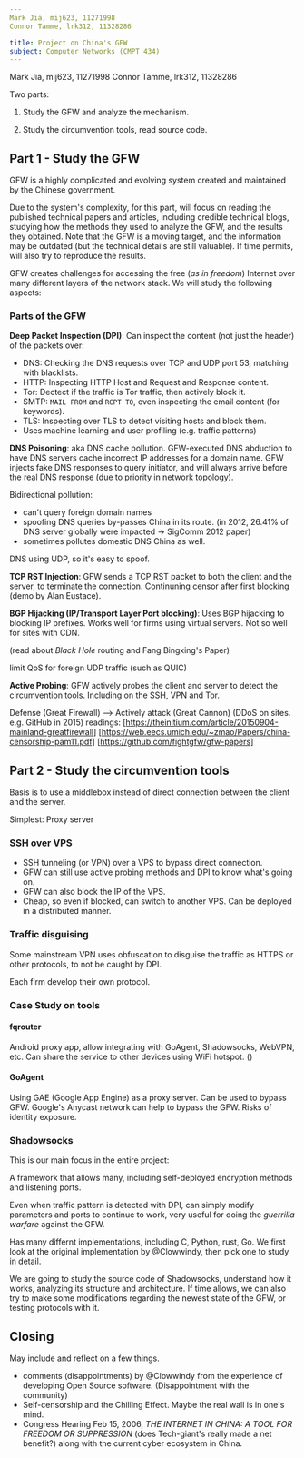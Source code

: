 ```yaml
---
Mark Jia, mij623, 11271998 
Connor Tamme, lrk312, 11328286

title: Project on China's GFW
subject: Computer Networks (CMPT 434)
---
```


Mark Jia, mij623, 11271998 
Connor Tamme, lrk312, 11328286

Two parts:

1. Study the GFW and analyze the mechanism.

2. Study the circumvention tools, read source code.

## Part 1 - Study the GFW

GFW is a highly complicated and evolving system created and maintained by the Chinese government.

Due to the system's complexity, for this part, will focus on reading the published technical papers and articles, including credible technical blogs, studying how the methods they used to analyze the GFW, and the results they obtained. Note that the GFW is a moving target, and the information may be outdated (but the technical details are still valuable). If time permits, will also try to reproduce the results.

GFW creates challenges for accessing the free (*as in freedom*) Internet over many different layers of the network stack. We will study the following aspects:

### Parts of the GFW

**Deep Packet Inspection (DPI)**: Can inspect the content (not just the header) of the packets over:
- DNS: Checking the DNS requests over TCP and UDP port 53, matching with blacklists.
- HTTP: Inspecting HTTP Host and Request and Response content.
- Tor: Dectect if the traffic is Tor traffic, then actively block it.
- SMTP: `MAIL FROM` and `RCPT TO`, even inspecting the email content (for keywords).
- TLS: Inspecting over TLS to detect visiting hosts and block them.
- Uses machine learning and user profiling (e.g. traffic patterns)

**DNS Poisoning**: 
aka DNS cache pollution. GFW-executed DNS abduction to have DNS servers cache incorrect IP addresses for a domain name. 
GFW injects fake DNS responses to query initiator, and will always arrive before the real DNS response (due to priority in network topology). 

Bidirectional pollution:
- can't query foreign domain names
- spoofing DNS queries by-passes China in its route. (in 2012, 26.41% of DNS server globally were impacted -> SigComm 2012 paper)
- sometimes pollutes domestic DNS China as well.

DNS using UDP, so it's easy to spoof.

**TCP RST Injection**:
GFW sends a TCP RST packet to both the client and the server, to terminate the connection. 
Continuning censor after first blocking (demo by Alan Eustace).

**BGP Hijacking (IP/Transport Layer Port blocking)**:
Uses BGP hijacking to blocking IP prefixes.
Works well for firms using virtual servers. Not so well for sites with CDN.

(read about *Black Hole* routing and Fang Bingxing's Paper)

limit QoS for foreign UDP traffic (such as QUIC)

**Active Probing**:
GFW actively probes the client and server to detect the circumvention tools.
Including on the SSH, VPN and Tor.

Defense (Great Firewall) --> Actively attack (Great Cannon)
(DDoS on sites. e.g. GitHub in 2015)
readings:
[https://theinitium.com/article/20150904-mainland-greatfirewall]
[https://web.eecs.umich.edu/~zmao/Papers/china-censorship-pam11.pdf]
[https://github.com/fightgfw/gfw-papers]

## Part 2 - Study the circumvention tools

Basis is to use a middlebox instead of direct connection between the client and the server.

Simplest: Proxy server

### SSH over VPS

- SSH tunneling (or VPN) over a VPS to bypass direct connection.
- GFW can still use active probing methods and DPI to know what's going on.
- GFW can also block the IP of the VPS.
- Cheap, so even if blocked, can switch to another VPS. Can be deployed in a distributed manner.

### Traffic disguising

Some mainstream VPN uses obfuscation to disguise the traffic as HTTPS or other protocols, to not be caught by DPI.

Each firm develop their own protocol.

### Case Study on tools

#### fqrouter

Android proxy app, allow integrating with GoAgent, Shadowsocks, WebVPN, etc. Can share the service to other devices using WiFi hotspot. ()

#### GoAgent

Using GAE (Google App Engine) as a proxy server. Can be used to bypass GFW. Google's Anycast network can help to bypass the GFW. Risks of identity exposure.

### Shadowsocks

This is our main focus in the entire project:

A framework that allows many, including self-deployed encryption methods and listening ports. 

Even when traffic pattern is detected with DPI, can simply modify parameters and ports to continue to work, very useful for doing the *guerrilla warfare* against the GFW.

Has many differnt implementations, including C, Python, rust, Go. We first look at the original implementation by @Clowwindy, then pick one to study in detail.

We are going to study the source code of Shadowsocks, understand how it works, analyzing its structure and architecture. If time allows, we can also try to make some modifications regarding the newest state of the GFW, or testing protocols with it.

## Closing

May include and reflect on a few things. 

- comments (disappointments) by @Clowwindy from the experience of developing Open Source software. (Disappointment with the community)
- Self-censorship and the Chilling Effect. Maybe the real wall is in one's mind. 
- Congress Hearing Feb 15, 2006, *THE INTERNET IN CHINA: A TOOL FOR FREEDOM OR SUPPRESSION* (does Tech-giant's really made a net benefit?) along with the current cyber ecosystem in China.